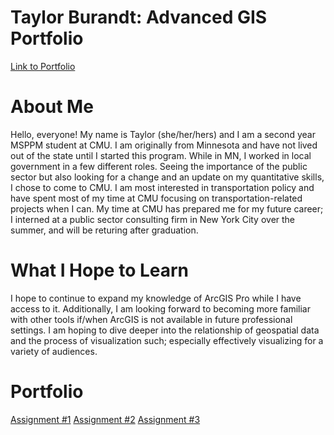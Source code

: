 # Taylor Burandt: Advanced GIS Portfolio
[Link to Portfolio](https://tburandt01.github.io/TaylorBurandt_AdvancedGIS/)

# **About Me**
Hello, everyone! My name is Taylor (she/her/hers) and I am a second year MSPPM student at CMU. I am originally from Minnesota and have not lived out of the state until I started this program. While in MN, I worked in local government in a few different roles. Seeing the importance of the public sector but also looking for a change and an update on my quantitative skills, I chose to come to CMU. I am most interested in transportation policy and have spent most of my time at CMU focusing on transportation-related projects when I can. My time at CMU has prepared me for my future career; I interned at a public sector consulting firm in New York City over the summer, and will be returing after graduation. 

# **What I Hope to Learn**
I hope to continue to expand my knowledge of ArcGIS Pro while I have access to it. Additionally, I am looking forward to becoming more familiar with other tools if/when ArcGIS is not available in future professional settings. I am hoping to dive deeper into the relationship of geospatial data and the process of visualization such; especially effectively visualizing for a variety of audiences.

# **Portfolio**
[Assignment #1](Assignment_1.md)
[Assignment #2](Assignment_2.md)
[Assignment #3](Assignment_3.md)
